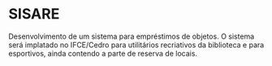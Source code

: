 # SISARE 
Desenvolvimento de um sistema para empréstimos de objetos. 
O sistema será implatado no IFCE/Cedro para utilitários recriativos da biblioteca e para esportivos, ainda contendo a parte de reserva de locais.
